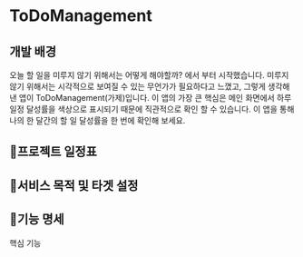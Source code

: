 # ToDoManagement

## 개발 배경
오늘 할 일을 미루지 않기 위해서는 어떻게 해야할까? 에서 부터 시작했습니다.
미루지 않기 위해서는 시각적으로 보여질 수 있는 무언가가 필요하다고 느꼈고, 그렇게 생각해낸 앱이 ToDoManagement(가제)입니다.
이 앱의 가장 큰 핵심은 메인 화면에서 하루 일정 달성률을 색상으로 표시되기 때문에 직관적으로 확인 할 수 있습니다.
이 앱을 통해 나의 한 달간의 할 일 달성률을 한 번에 확인해 보세요.



## 📅프로젝트 일정표

## 👥서비스 목적 및 타겟 설정

## 📝기능 명세

핵심 기능





